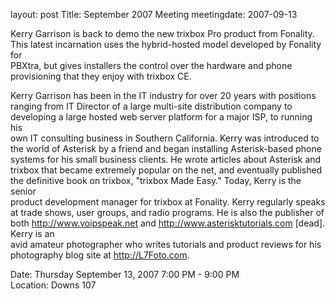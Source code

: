 layout: post
Title: September 2007 Meeting
meetingdate: 2007-09-13

Kerry Garrison is back to demo the new trixbox Pro product from Fonality. This 
latest incarnation uses the hybrid-hosted model developed by Fonality for      
PBXtra, but gives installers the control over the hardware and phone           
provisioning that they enjoy with trixbox CE.                                  
                                                                             
Kerry Garrison has been in the IT industry for over 20 years with positions    
ranging from IT Director of a large multi-site distribution company to         
developing a large hosted web server platform for a major ISP, to running his  
own IT consulting business in Southern California. Kerry was introduced to the 
world of Asterisk by a friend and began installing Asterisk-based phone        
systems for his small business clients. He wrote articles about Asterisk and   
trixbox that became extremely popular on the net, and eventually published the 
definitive book on trixbox, "trixbox Made Easy." Today, Kerry is the senior    
product development manager for trixbox at Fonality. Kerry regularly speaks at 
trade shows, user groups, and radio programs. He is also the publisher of both 
http://www.voipspeak.net and http://www.asterisktutorials.com [dead]. Kerry is an     
avid amateur photographer who writes tutorials and product reviews for his     
photography blog site at http://L7Foto.com.                                    
                                                                             
Date: Thursday September 13, 2007 7:00 PM - 9:00 PM                              
Location: Downs 107                                         
